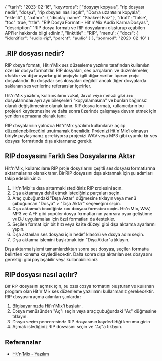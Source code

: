 {
"tarih": "2023-02-16",
  "keywords": [
"dosyayı kopyala",
"rip dosyası nedir",
"dosya",
"rip dosyası nasıl açılır",
"Dosya uzantısını kopyala",
"eklenti"
],
  "author": {
"display_name": "Shakeel Faiz"
},
"draft": "false",
"toc": true,
"title": "RIP Dosya Formatı - Hit'n'Mix Audio Karma Dosyası",
  "description":"RIP dosya formatı ve RIP dosyalarını oluşturup açabilen API'ler hakkında bilgi edinin.",
"linktitle" : "RIP",
  "menu": {
    "docs": {
      "identifier": "audio-rip",
      "parent": "audio"
}
},
"sonmod": "2023-02-16"
}

## .RIP dosyası nedir?

RIP dosya formatı, Hit'n'Mix ses düzenleme yazılımı tarafından kullanılan özel bir dosya formatıdır. RIP dosyaları, ses parçalarını ve düzenlemeler, efektler ve diğer ayarlar gibi projeyle ilgili diğer verileri içeren proje dosyalarıdır. Bu dosyalar ses dosyaları değildir ancak diğer dosyalarda saklanan ses verilerine referanslar içerirler.

Hit'n'Mix yazılımı, kullanıcıların vokal, davul veya melodi gibi ses dosyalarından ayrı ayrı bileşenleri "kopyalamasına" ve bunları bağımsız olarak değiştirmesine olanak tanır. RIP dosya formatı, kullanıcıların bu projeleri kaydetmesine ve daha sonra üzerinde çalışmaya devam etmek için yeniden açmasına olanak tanır.

RIP dosyalarının yalnızca Hit'n'Mix yazılımı kullanılarak açılıp düzenlenebileceğini unutmamak önemlidir. Projenizi Hit'n'Mix'i olmayan biriyle paylaşmanız gerekiyorsa projenizi WAV veya MP3 gibi uyumlu bir ses dosyası formatında dışa aktarmanız gerekir.

## RIP dosyasını Farklı Ses Dosyalarına Aktar

Hit'n'Mix, kullanıcıların RIP proje dosyalarını çeşitli ses dosyası formatlarına aktarmalarına olanak tanır. Bir RIP dosyasını dışa aktarmak için şu adımları takip edebilirsiniz:

1. Hit'n'Mix'te dışa aktarmak istediğiniz RIP projesini açın.
2. Dışa aktarmaya dahil etmek istediğiniz parçaları seçin.
3. Araç çubuğundaki "Dışa Aktar" düğmesine tıklayın veya menü çubuğundan "Dosya" > "Dışa Aktar" seçeneğini seçin.
4. Dışa aktarmak istediğiniz ses dosyası formatını seçin. Hit'n'Mix, WAV, MP3 ve AIFF gibi popüler dosya formatlarının yanı sıra oyun geliştirme ve DJ uygulamaları için özel formatları da destekler.
5. Seçilen format için bit hızı veya kalite düzeyi gibi dışa aktarma ayarlarını yapın.
6. Dışa aktarılan ses dosyası için hedef klasörü ve dosya adını seçin.
7. Dışa aktarma işlemini başlatmak için "Dışa Aktar"a tıklayın.

Dışa aktarma işlemi tamamlandıktan sonra ses dosyası, seçilen formatta belirtilen konuma kaydedilecektir. Daha sonra dışa aktarılan ses dosyasını gerektiği gibi paylaşabilir veya kullanabilirsiniz.

## RIP dosyası nasıl açılır?

Bir RIP dosyasını açmak için, bu özel dosya formatını oluşturan ve kullanan program olan Hit'n'Mix ses düzenleme yazılımını kullanmanız gerekecektir. RIP dosyasını açma adımları şunlardır:

1. Bilgisayarınızda Hit'n'Mix'i başlatın.
2. Dosya menüsünden "Aç"ı seçin veya araç çubuğundaki "Aç" düğmesine tıklayın.
3. Dosya seçim penceresinde RIP dosyasının kaydedildiği konuma gidin.
4. Açmak istediğiniz RIP dosyasını seçin ve "Aç"a tıklayın.

## Referanslar
* [Hit'n'Mix – Yazılım](https://hitnmix.com/)


